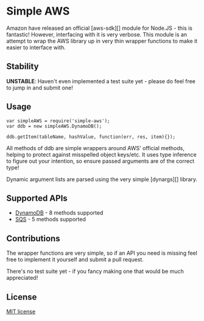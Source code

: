 Simple AWS
===============

Amazon have released an official [aws-sdk][] module for Node.JS - this
is fantastic! However, interfacing with it is very verbose. This module
is an attempt to wrap the AWS library up in very thin wrapper functions
to make it easier to interface with.

Stability
---------

**UNSTABLE**: Haven't even implemented a test suite yet - please do
feel free to jump in and submit one!

Usage
-----

```
var simpleAWS = require('simple-aws');
var ddb = new simpleAWS.DynamoDB();

ddb.getItem(tableName, hashValue, function(err, res, item){});
```

All methods of ddb are simple wrappers around AWS' official methods,
helping to protect against misspelled object keys/etc. It uses type
inference to figure out your intention, so ensure passed arguments are
of the correct type!

Dynamic argument lists are parsed using the very simple [dynargs][]
library.

Supported APIs
--------------

 * [DynamoDB](DynamoDB.md) - 8 methods supported
 * [SQS](SQS.md) - 5 methods supported

Contributions
-------------

The wrapper functions are very simple, so if an API you need is missing
feel free to implement it yourself and submit a pull request.

There's no test suite yet - if you fancy making one that would be much
appreciated!

License
-------

[MIT license](http://benjie.mit-license.org/)
